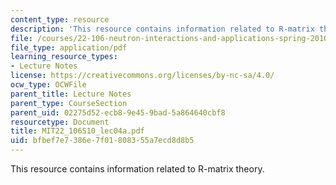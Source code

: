 ```yaml
---
content_type: resource
description: 'This resource contains information related to R-matrix theory. '
file: /courses/22-106-neutron-interactions-and-applications-spring-2010/bfbef7e7386e7f01808355a7ecd8d8b5_MIT22_106S10_lec04a.pdf
file_type: application/pdf
learning_resource_types:
- Lecture Notes
license: https://creativecommons.org/licenses/by-nc-sa/4.0/
ocw_type: OCWFile
parent_title: Lecture Notes
parent_type: CourseSection
parent_uid: 02275d52-ecb8-9e45-9bad-5a864640cbf8
resourcetype: Document
title: MIT22_106S10_lec04a.pdf
uid: bfbef7e7-386e-7f01-8083-55a7ecd8d8b5
---
```

This resource contains information related to R-matrix theory. 